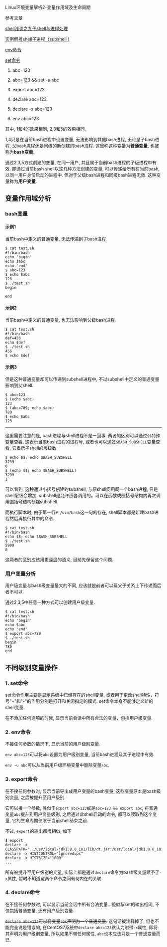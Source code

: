 Linux环境变量解析2-变量作用域及生命周期

参考文章

[shell浅谈之九子shell与进程处理](http://blog.csdn.net/taiyang1987912/article/details/39529291)

[实例解析shell子进程（subshell )](http://blog.csdn.net/sosodream/article/details/5683515)

[env命令](http://man.linuxde.net/env)

[set命令](http://man.linuxde.net/set)

1. abc=123

2. abc=123 && set -a abc

3. export abc=123

4. declare abc=123

5. declare -x abc=123

6. env abc=123

其中, 1和4的效果相同, 2,3和5的效果相同.

1,4只是在当前bash进程中设置变量, 无法影响到其他bash进程, 无论是子bash进程, 父bash进程还是同级的新创建的bash进程. 这里称这种变量为**普通变量**, 也被称为**bash变量**.

通过2,3,5方式创建的变量, 在同一用户, 并且属于当前bash进程的子级进程中有效. 即通过当前bash shell以这几种方法创建的变量, 可以传递给所有在当前bash, 以同一用户身份启动的进程中. 但对于父级bash进程和同级bash进程无效. 这种变量称为**用户变量**.

## 变量作用域分析

### bash变量

#### 示例1

当前bash中定义的普通变量, 无法传递到子bash进程.

```
$ cat test.sh
#!/bin/bash
echo 'begin'
echo $abc
echo 'end'
$ abc=123
$ echo $abc
123
$ ./test.sh
begin

end
```

#### 示例2

当前bash中定义的普通变量, 也无法影响到父级bash进程.

```
$ cat test.sh 
#!/bin/bash
def=456
echo $def
$ ./test.sh 
456
$ echo $def

```

#### 示例3

但是这种普通变量却可以传递到subshell进程中, 不过subshell中定义的普通变量影响到父shell.

```
$ abc=123
$ (echo $abc)
123
$ (abc=789; echo $abc)
789
$ echo $abc
123
```

------

这里需要注意的是, bash进程与shell进程不是一回事. 两者的区别可以通过`$$`特殊变量查看, 这表示当前bash进程的进程号, 或者也可以通过`$BASH_SUBSHELL`变量查看, 它表示子shell的层级数.

```
$ echo $$; echo $BASH_SUBSHELL
3299
0
$ (echo $$; echo $BASH_SUBSHELL)
3299
1
```

可以看到, 这种通过小括号创建的subshell, 与原shell同用同一个bash进程, 只是shell层级会增加.   subshell是允许嵌套调用的，可以在函数或圆括号结构内再次调用圆括号结构创建subshell.

而执行脚本时, 由于第一行`#!/bin/bash`这一句的存在, shell脚本都是新建bash进程然后再执行其中的命令.

```
$ cat test.sh
#!/bin/bash
echo $$; echo $BASH_SUBSHELL
$ ./test.sh
5990
0
```

这两者的区别应该用更深层的涵义, 目前先保留这个问题<???>.

### 用户变量分析

用户级变量与bash级变量最大的不同, 应该就是前者可以延父子关系上下传递而后者不可以.

通过2,3,5中任意一种方式可以创建用户级变量.

```
$ cat test.sh 
#!/bin/bash
echo 'begin'
echo $abc
echo 'end'
$ export abc=789
$ ./test.sh 
begin
789
end
```

## 不同级别变量操作

### 1. set命令

set命令作用主要是显示系统中已经存在的shell变量, 或者用于更改shell特性，符号"+"和"-"的作用分别是打开和关闭指定的模式. set命令本身不能够定义新的shell变量.

在不添加任何选项的时候, 显示当前会话中所有合法的变量，包括用户级变量. 

### 2. env命令

不接任何参数的情况下, 显示当前的用户级别变量. 

`env abc=123`可以将`abc`设置为用户级别变量, 当前bash进程及其子进程中有效.

`env -u abc`可以从当前用户级环境变量中删除变量`abc`.

### 3. export命令

在不接任何参数时, 显示当前导出成用户变量的bash变量, 这些变量原本是bash级别变量, 之后被提升至用户级别.

它可以接一个参数, 类似于`export abc=123`或是`abc=123 && export abc`, 将普通变量`abc`提升到用户变量级别, 之后通过此shell启动的命令, 都可以读取到这个变量, 它的生命周期仅限于当前shell结束之前.

不过, `export`的输出都很相似, 如下

```
$ export
declare -x CLASSPATH=".:/usr/local/jdk1.8.0_101/lib/dt.jar:/usr/local/jdk1.8.0_101/lib/tools.jar"
declare -x HISTCONTROL="ignoredups"
declare -x HISTSIZE="1000"
...
```

所有被提升至用户级别的变量, 实际上都是通过`declare`命令为bash级变量赋予了`-x`属性, 暂时不知道这两个命令之间有何内在的关联<???>.

### 4. declare命令

在不接任何参数时, 可以显示当前会话中所有合法变量...貌似与set的输出相同, 不仅包括普通变量, 还有用户级别变量.

~~`declare abc=123`可以将变量`abc`声明为一个普通变量.~~ 这句话被注释掉了, 但也不能完全说是错误的, 在CentOS7系统中`declare abc=123`默认为附带`-x`属性, 即将其声明为用户级别变量, 所以如果不带任何属性, `abc`也本应该只是一个普通变量而已.